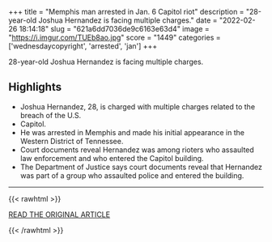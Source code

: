 +++
title = "Memphis man arrested in Jan. 6 Capitol riot"
description = "28-year-old Joshua Hernandez is facing multiple charges."
date = "2022-02-26 18:14:18"
slug = "621a6dd7036de9c6163e63d4"
image = "https://i.imgur.com/TUEb8ao.jpg"
score = "1449"
categories = ['wednesdaycopyright', 'arrested', 'jan']
+++

28-year-old Joshua Hernandez is facing multiple charges.

## Highlights

- Joshua Hernandez, 28, is charged with multiple charges related to the breach of the U.S.
- Capitol.
- He was arrested in Memphis and made his initial appearance in the Western District of Tennessee.
- Court documents reveal Hernandez was among rioters who assaulted law enforcement and who entered the Capitol building.
- The Department of Justice says court documents reveal that Hernandez was part of a group who assaulted police and entered the building.

---

{{< rawhtml >}}
  <p class="article-category">
    <a target="_blank" href="https://www.actionnews5.com/app/2022/02/25/memphis-man-arrested-jan-6-capitol-riot/?outputType=apps">READ THE ORIGINAL ARTICLE</a>
  </p>
{{< /rawhtml >}}

